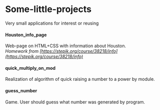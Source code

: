# Some-little-projects
Very small applications for interest or reusing

#### Houston_info_page
Web-page on HTML+CSS with information about Houston.   
<i>Homework from [https://stepik.org/course/38218/info](https://stepik.org/course/38218/info) </i>
  
#### quick_multiply_on_mod  
Realization of algorithm of quick raising a number to a power by module.   
  
#### guess_number  
Game. User should guess what number was generated by program.   
